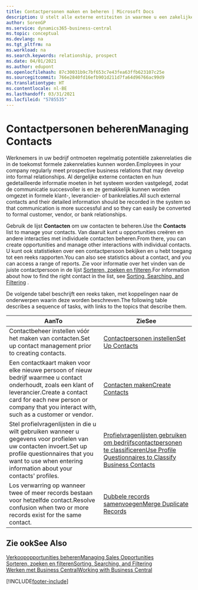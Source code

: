 ```yaml
---
title: Contactpersonen maken en beheren | Microsoft Docs
description: U stelt alle externe entiteiten in waarmee u een zakelijke relatie hebt (zoals prospects, klanten, leveranciers en consultants) als contacten.
author: SorenGP
ms.service: dynamics365-business-central
ms.topic: conceptual
ms.devlang: na
ms.tgt_pltfrm: na
ms.workload: na
ms.search.keywords: relationship, prospect
ms.date: 04/01/2021
ms.author: edupont
ms.openlocfilehash: 87c30031b9c7bf653c7e43fea63ffb623107c25e
ms.sourcegitcommit: 766e2840fd16efb901d211d7fa64d96766ac99d9
ms.translationtype: HT
ms.contentlocale: nl-BE
ms.lasthandoff: 03/31/2021
ms.locfileid: "5785535"
---
```

# <a name="managing-contacts"></a><span data-ttu-id="04c42-103">Contactpersonen beheren</span><span class="sxs-lookup"><span data-stu-id="04c42-103">Managing Contacts</span></span>

<span data-ttu-id="04c42-104">Werknemers in uw bedrijf ontmoeten regelmatig potentiële zakenrelaties die in de toekomst formele zakenrelaties kunnen worden.</span><span class="sxs-lookup"><span data-stu-id="04c42-104">Employees in your company regularly meet prospective business relations that may develop into formal relationships.</span></span> <span data-ttu-id="04c42-105">Al dergelijke externe contacten en hun gedetailleerde informatie moeten in het systeem worden vastgelegd, zodat de communicatie succesvoller is en ze gemakkelijk kunnen worden omgezet in formele klant-, leverancier- of bankrelaties.</span><span class="sxs-lookup"><span data-stu-id="04c42-105">All such external contacts and their detailed information should be recorded in the system so that communication is more successful and so they can easily be converted to formal customer, vendor, or bank relationships.</span></span>

<span data-ttu-id="04c42-106">Gebruik de lijst **Contacten** om uw contacten te beheren.</span><span class="sxs-lookup"><span data-stu-id="04c42-106">Use the **Contacts** list to manage your contacts.</span></span> <span data-ttu-id="04c42-107">Van daaruit kunt u opportunities creëren en andere interacties met individuele contacten beheren.</span><span class="sxs-lookup"><span data-stu-id="04c42-107">From there, you can create opportunities and manage other interactions with individual contacts.</span></span> <span data-ttu-id="04c42-108">U kunt ook statistieken over een contactpersoon bekijken en u hebt toegang tot een reeks rapporten.</span><span class="sxs-lookup"><span data-stu-id="04c42-108">You can also see statistics about a contact, and you can access a range of reports.</span></span> <span data-ttu-id="04c42-109">Zie voor informatie over het vinden van de juiste contactpersoon in de lijst [Sorteren, zoeken en filteren](ui-enter-criteria-filters.md).</span><span class="sxs-lookup"><span data-stu-id="04c42-109">For information about how to find the right contact in the list, see [Sorting, Searching, and Filtering](ui-enter-criteria-filters.md) .</span></span>  

<span data-ttu-id="04c42-110">De volgende tabel beschrijft een reeks taken, met koppelingen naar de onderwerpen waarin deze worden beschreven.</span><span class="sxs-lookup"><span data-stu-id="04c42-110">The following table describes a sequence of tasks, with links to the topics that describe them.</span></span>

| <span data-ttu-id="04c42-111">Aan</span><span class="sxs-lookup"><span data-stu-id="04c42-111">To</span></span> | <span data-ttu-id="04c42-112">Zie</span><span class="sxs-lookup"><span data-stu-id="04c42-112">See</span></span> |
| --- | --- |
| <span data-ttu-id="04c42-113">Contactbeheer instellen vóór het maken van contacten.</span><span class="sxs-lookup"><span data-stu-id="04c42-113">Set up contact management prior to creating contacts.</span></span> |[<span data-ttu-id="04c42-114">Contactpersonen instellen</span><span class="sxs-lookup"><span data-stu-id="04c42-114">Set Up Contacts</span></span>](marketing-setup-contacts.md) |
| <span data-ttu-id="04c42-115">Een contactkaart maken voor elke nieuwe persoon of nieuw bedrijf waarmee u contact onderhoudt, zoals een klant of leverancier.</span><span class="sxs-lookup"><span data-stu-id="04c42-115">Create a contact card for each new person or company that you interact with, such as a customer or vendor.</span></span> |[<span data-ttu-id="04c42-116">Contacten maken</span><span class="sxs-lookup"><span data-stu-id="04c42-116">Create Contacts</span></span>](marketing-create-contact-companies.md) |
|<span data-ttu-id="04c42-117">Stel profielvragenlijsten in die u wilt gebruiken wanneer u gegevens voor profielen van uw contacten invoert.</span><span class="sxs-lookup"><span data-stu-id="04c42-117">Set up profile questionnaires that you want to use when entering information about your contacts' profiles.</span></span>|[<span data-ttu-id="04c42-118">Profielvragenlijsten gebruiken om bedrijfscontactpersonen te classificeren</span><span class="sxs-lookup"><span data-stu-id="04c42-118">Use Profile Questionnaires to Classify Business Contacts</span></span>](marketing-create-contact-profile-questionnaire.md)|
|<span data-ttu-id="04c42-119">Los verwarring op wanneer twee of meer records bestaan voor hetzelfde contact.</span><span class="sxs-lookup"><span data-stu-id="04c42-119">Resolve confusion when two or more records exist for the same contact.</span></span>|[<span data-ttu-id="04c42-120">Dubbele records samenvoegen</span><span class="sxs-lookup"><span data-stu-id="04c42-120">Merge Duplicate Records</span></span>](sales-how-merge-duplicate-records.md)|

## <a name="see-also"></a><span data-ttu-id="04c42-121">Zie ook</span><span class="sxs-lookup"><span data-stu-id="04c42-121">See Also</span></span>

[<span data-ttu-id="04c42-122">Verkoopopportunities beheren</span><span class="sxs-lookup"><span data-stu-id="04c42-122">Managing Sales Opportunities</span></span>](marketing-manage-sales-opportunities.md)  
[<span data-ttu-id="04c42-123">Sorteren, zoeken en filteren</span><span class="sxs-lookup"><span data-stu-id="04c42-123">Sorting, Searching, and Filtering</span></span>](ui-enter-criteria-filters.md)  
[<span data-ttu-id="04c42-124">Werken met Business Central</span><span class="sxs-lookup"><span data-stu-id="04c42-124">Working with Business Central</span></span>](ui-work-product.md)  


[!INCLUDE[footer-include](includes/footer-banner.md)]